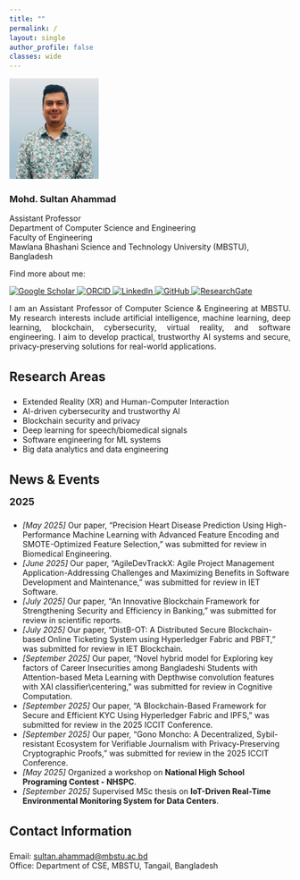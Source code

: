 ```yaml
---
title: ""
permalink: /
layout: single
author_profile: false
classes: wide
---
```


<!-- ======================= HERO SECTION ======================= -->
<div class="hero-container">

  <!-- Left: Profile image -->
  <div>
    <img src="/assets/img/profile.png" alt="Profile photo"
         style="width:160px; height:180px; object-fit:cover;">
  </div>

  <!-- Middle: Name, title, affiliation -->
  <div style="min-width:250px;">
    <h3>Mohd. Sultan Ahammad</h3>
    <p>
      Assistant Professor<br>
      Department of Computer Science and Engineering<br>
      Faculty of Engineering<br>
      Mawlana Bhashani Science and Technology University (MBSTU), Bangladesh
    </p>
  </div>

  <!-- Right: Social links -->
  <div class="hero-social">
    <p>Find more about me:</p>
    <div class="hero-icons">
         <a href="https://scholar.google.com/citations?user=qM-KYTkAAAAJ&hl=en" title="Google Scholar">
        <img src="https://cdn.jsdelivr.net/gh/simple-icons/simple-icons/icons/googlescholar.svg" width="28" alt="Google Scholar"/>
      </a>
      <a href="https://orcid.org/0000-0003-1376-220X" title="ORCID">
        <img src="https://cdn.jsdelivr.net/gh/simple-icons/simple-icons/icons/orcid.svg" width="28" alt="ORCID"/>
      </a>
      <a href="https://www.linkedin.com/in/sultan-ahammad-08ba5b66/" title="LinkedIn">
        <img src="https://cdn.jsdelivr.net/gh/simple-icons/simple-icons/icons/linkedin.svg" width="28" alt="LinkedIn"/>
      </a>
      <a href="https://github.com/sultanahammad" title="GitHub">
        <img src="https://cdn.jsdelivr.net/gh/simple-icons/simple-icons/icons/github.svg" width="28" alt="GitHub"/>
      </a>
        <a href="https://www.researchgate.net/profile/Mohd-Sultan-Ahammad-2?ev=hdr_xprf" title="ResearchGate">
        <img src="https://cdn.jsdelivr.net/gh/simple-icons/simple-icons/icons/researchgate.svg" width="28" alt="ResearchGate"/>
      </a>
    </div>
  </div>
</div>



<!-- ======================= ABOUT SECTION ======================= -->
<section style="max-width:850px; margin:0 auto; text-align:justify;">
  <p>
    I am an Assistant Professor of Computer Science & Engineering at MBSTU. My research interests include artificial intelligence, machine learning, deep learning,
    blockchain, cybersecurity, virtual reality, and software engineering. I aim to develop practical, trustworthy AI systems and secure, privacy-preserving solutions
    for real-world applications.
  </p>
</section>

<!-- ======================= RESEARCH AREAS ======================= -->
<section style="max-width:850px; margin:2rem auto; text-align:left;">
  <h3 style="font-size:1.4rem;">Research Areas</h3>
  <ul>
    <li>Extended Reality (XR) and Human-Computer Interaction</li>
    <li>AI-driven cybersecurity and trustworthy AI</li>
    <li>Blockchain security and privacy</li>
    <li>Deep learning for speech/biomedical signals</li>
    <li>Software engineering for ML systems</li>
    <li>Big data analytics and data engineering</li>
  </ul>
</section>

<!-- ======================= NEWS SECTION ======================= -->
<section style="max-width:850px; margin:2rem auto; text-align:left;">
  <h3 style="font-size:1.4rem; margin-bottom:0.5rem;">News & Events</h3>

  <h4 style="font-size:1.1rem; margin-top:1rem;">2025</h4>
  <ul>
    <li><em>[May 2025]</em> Our paper, “Precision Heart Disease Prediction Using High-Performance Machine Learning with Advanced Feature Encoding and SMOTE-Optimized Feature Selection,” was submitted for review in Biomedical Engineering.</li>
    <li><em>[June 2025]</em> Our paper, “AgileDevTrackX: Agile Project Management Application-Addressing Challenges and Maximizing Benefits in Software Development and Maintenance,” was submitted for review in IET Software.</li>
    <li><em>[July 2025]</em> Our paper, “An Innovative Blockchain Framework for Strengthening Security and Efficiency in Banking,” was submitted for review in scientific reports.</li>
    <li><em>[July 2025]</em> Our paper, “DistB-OT: A Distributed Secure Blockchain-based Online Ticketing System using Hyperledger Fabric and PBFT,” was submitted for review in IET Blockchain.</li>
    <li><em>[September 2025]</em> Our paper, “Novel hybrid model for Exploring key factors of Career Insecurities among Bangladeshi Students with Attention-based Meta Learning with Depthwise convolution features with XAI classifier\centering,” was submitted for review in Cognitive Computation.</li>
    <li><em>[September 2025]</em> Our paper, “A Blockchain-Based Framework for Secure and Efficient KYC Using Hyperledger Fabric and IPFS,” was submitted for review in the 2025 ICCIT Conference.</li>
    <li><em>[September 2025]</em> Our paper, “Gono Moncho: A Decentralized, Sybil-resistant Ecosystem for Verifiable Journalism with Privacy-Preserving Cryptographic Proofs,” was submitted for review in the 2025 ICCIT Conference.</li>
    <li><em>[May 2025]</em> Organized a workshop on <strong>National High School Programing Contest - NHSPC</strong>.</li>
    <li><em>[September 2025]</em> Supervised MSc thesis on <strong>IoT-Driven Real-Time Environmental Monitoring System for Data Centers</strong>.</li>
</ul>
</section>

<!-- ======================= CONTACT SECTION ======================= -->
<section style="max-width:850px; margin:2rem auto; text-align:left;">
  <h3 style="font-size:1.4rem;">Contact Information</h3>
  <ul style="list-style:none; padding:0;">
    <li>Email: <a href="mailto:sultan.ahammad@mbstu.ac.bd">sultan.ahammad@mbstu.ac.bd</a></li>
    <li>Office: Department of CSE, MBSTU, Tangail, Bangladesh</li>
  </ul>
</section>




